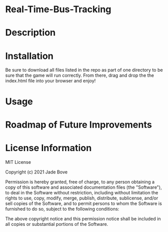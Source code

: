 # Real-Time-Bus-Tracking

# Description

# Installation
Be sure to download all files listed in the repo as part of one directory to be sure that the game will run correctly. From there, drag and drop the the index.html file into your browser and enjoy!

# Usage 
 
 
# Roadmap of Future Improvements 


# License Information 

MIT License

Copyright (c) 2021 Jade Bove

Permission is hereby granted, free of charge, to any person obtaining a copy
of this software and associated documentation files (the "Software"), to deal
in the Software without restriction, including without limitation the rights
to use, copy, modify, merge, publish, distribute, sublicense, and/or sell
copies of the Software, and to permit persons to whom the Software is
furnished to do so, subject to the following conditions:

The above copyright notice and this permission notice shall be included in all
copies or substantial portions of the Software.

